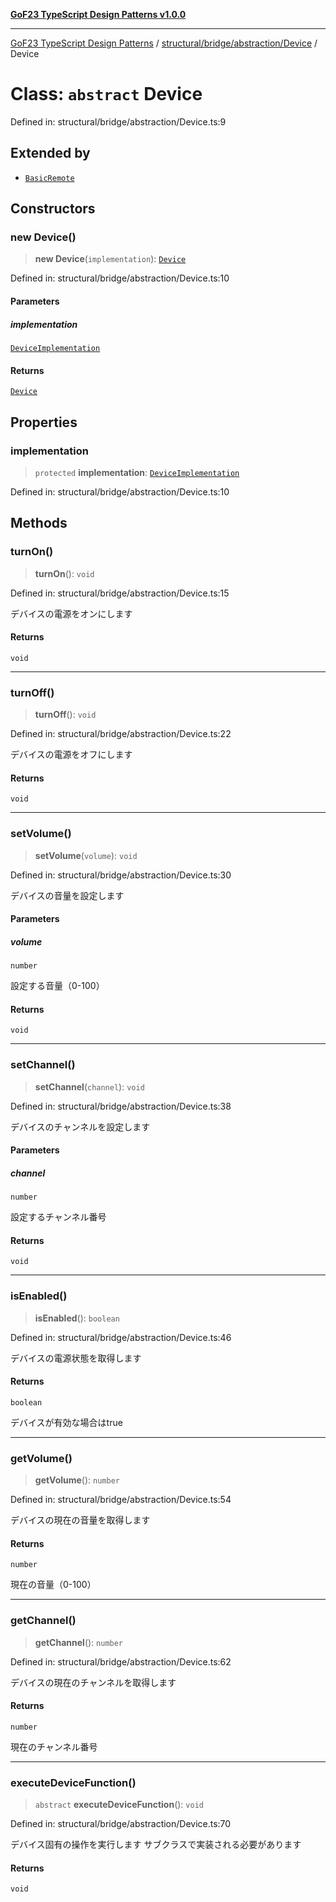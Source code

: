 [**GoF23 TypeScript Design Patterns v1.0.0**](../../../../../README.md)

***

[GoF23 TypeScript Design Patterns](../../../../../README.md) / [structural/bridge/abstraction/Device](../README.md) / Device

# Class: `abstract` Device

Defined in: structural/bridge/abstraction/Device.ts:9

## Extended by

- [`BasicRemote`](../../BasicRemote/classes/BasicRemote.md)

## Constructors

### new Device()

> **new Device**(`implementation`): [`Device`](Device.md)

Defined in: structural/bridge/abstraction/Device.ts:10

#### Parameters

##### implementation

[`DeviceImplementation`](../../../implementation/DeviceImplementation/interfaces/DeviceImplementation.md)

#### Returns

[`Device`](Device.md)

## Properties

### implementation

> `protected` **implementation**: [`DeviceImplementation`](../../../implementation/DeviceImplementation/interfaces/DeviceImplementation.md)

Defined in: structural/bridge/abstraction/Device.ts:10

## Methods

### turnOn()

> **turnOn**(): `void`

Defined in: structural/bridge/abstraction/Device.ts:15

デバイスの電源をオンにします

#### Returns

`void`

***

### turnOff()

> **turnOff**(): `void`

Defined in: structural/bridge/abstraction/Device.ts:22

デバイスの電源をオフにします

#### Returns

`void`

***

### setVolume()

> **setVolume**(`volume`): `void`

Defined in: structural/bridge/abstraction/Device.ts:30

デバイスの音量を設定します

#### Parameters

##### volume

`number`

設定する音量（0-100）

#### Returns

`void`

***

### setChannel()

> **setChannel**(`channel`): `void`

Defined in: structural/bridge/abstraction/Device.ts:38

デバイスのチャンネルを設定します

#### Parameters

##### channel

`number`

設定するチャンネル番号

#### Returns

`void`

***

### isEnabled()

> **isEnabled**(): `boolean`

Defined in: structural/bridge/abstraction/Device.ts:46

デバイスの電源状態を取得します

#### Returns

`boolean`

デバイスが有効な場合はtrue

***

### getVolume()

> **getVolume**(): `number`

Defined in: structural/bridge/abstraction/Device.ts:54

デバイスの現在の音量を取得します

#### Returns

`number`

現在の音量（0-100）

***

### getChannel()

> **getChannel**(): `number`

Defined in: structural/bridge/abstraction/Device.ts:62

デバイスの現在のチャンネルを取得します

#### Returns

`number`

現在のチャンネル番号

***

### executeDeviceFunction()

> `abstract` **executeDeviceFunction**(): `void`

Defined in: structural/bridge/abstraction/Device.ts:70

デバイス固有の操作を実行します
サブクラスで実装される必要があります

#### Returns

`void`
